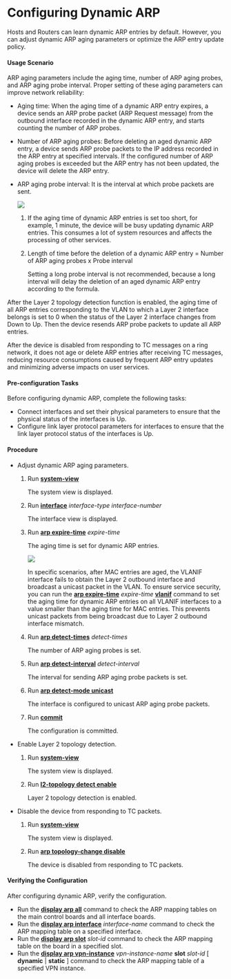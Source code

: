 Configuring Dynamic ARP
=======================

Hosts and Routers can learn dynamic ARP entries by default. However, you can adjust dynamic ARP aging parameters or optimize the ARP entry update policy.

#### Usage Scenario

ARP aging parameters include the aging time, number of ARP aging probes, and ARP aging probe interval. Proper setting of these aging parameters can improve network reliability:

* Aging time: When the aging time of a dynamic ARP entry expires, a device sends an ARP probe packet (ARP Request message) from the outbound interface recorded in the dynamic ARP entry, and starts counting the number of ARP probes.
* Number of ARP aging probes: Before deleting an aged dynamic ARP entry, a device sends ARP probe packets to the IP address recorded in the ARP entry at specified intervals. If the configured number of ARP aging probes is exceeded but the ARP entry has not been updated, the device will delete the ARP entry.
* ARP aging probe interval: It is the interval at which probe packets are sent.
  
  ![](../../../../public_sys-resources/note_3.0-en-us.png) 
  1. If the aging time of dynamic ARP entries is set too short, for example, 1 minute, the device will be busy updating dynamic ARP entries. This consumes a lot of system resources and affects the processing of other services.
  2. Length of time before the deletion of a dynamic ARP entry = Number of ARP aging probes x Probe interval
     
     Setting a long probe interval is not recommended, because a long interval will delay the deletion of an aged dynamic ARP entry according to the formula.

After the Layer 2 topology detection function is enabled, the aging time of all ARP entries corresponding to the VLAN to which a Layer 2 interface belongs is set to 0 when the status of the Layer 2 interface changes from Down to Up. Then the device resends ARP probe packets to update all ARP entries.

After the device is disabled from responding to TC messages on a ring network, it does not age or delete ARP entries after receiving TC messages, reducing resource consumptions caused by frequent ARP entry updates and minimizing adverse impacts on user services.


#### Pre-configuration Tasks

Before configuring dynamic ARP, complete the following tasks:

* Connect interfaces and set their physical parameters to ensure that the physical status of the interfaces is Up.
* Configure link layer protocol parameters for interfaces to ensure that the link layer protocol status of the interfaces is Up.

#### Procedure

* Adjust dynamic ARP aging parameters.
  1. Run [**system-view**](cmdqueryname=system-view)
     
     
     
     The system view is displayed.
  2. Run [**interface**](cmdqueryname=interface) *interface-type interface-number*
     
     
     
     The interface view is displayed.
  3. Run [**arp expire-time**](cmdqueryname=arp+expire-time) *expire-time*
     
     
     
     The aging time is set for dynamic ARP entries.
     
     
     
     ![](../../../../public_sys-resources/note_3.0-en-us.png) 
     
     In specific scenarios, after MAC entries are aged, the VLANIF interface fails to obtain the Layer 2 outbound interface and broadcast a unicast packet in the VLAN. To ensure service security, you can run the [**arp expire-time**](cmdqueryname=arp+expire-time) *expire-time* [**vlanif**](cmdqueryname=vlanif) command to set the aging time for dynamic ARP entries on all VLANIF interfaces to a value smaller than the aging time for MAC entries. This prevents unicast packets from being broadcast due to Layer 2 outbound interface mismatch.
  4. Run [**arp detect-times**](cmdqueryname=arp+detect-times) *detect-times*
     
     
     
     The number of ARP aging probes is set.
  5. Run [**arp detect-interval**](cmdqueryname=arp+detect-interval) *detect-interval*
     
     
     
     The interval for sending ARP aging probe packets is set.
  6. Run [**arp detect-mode unicast**](cmdqueryname=arp+detect-mode+unicast)
     
     
     
     The interface is configured to unicast ARP aging probe packets.
  7. Run [**commit**](cmdqueryname=commit)
     
     
     
     The configuration is committed.
* Enable Layer 2 topology detection.
  1. Run [**system-view**](cmdqueryname=system-view)
     
     
     
     The system view is displayed.
  2. Run [**l2-topology detect enable**](cmdqueryname=l2-topology+detect+enable)
     
     
     
     Layer 2 topology detection is enabled.
* Disable the device from responding to TC packets.
  1. Run [**system-view**](cmdqueryname=system-view)
     
     
     
     The system view is displayed.
  2. Run [**arp topology-change disable**](cmdqueryname=arp+topology-change+disable)
     
     
     
     The device is disabled from responding to TC packets.

#### Verifying the Configuration

After configuring dynamic ARP, verify the configuration.

* Run the [**display arp all**](cmdqueryname=display+arp+all) command to check the ARP mapping tables on the main control boards and all interface boards.
* Run the [**display arp interface**](cmdqueryname=display+arp+interface) *interface-name* command to check the ARP mapping table on a specified interface.
* Run the [**display arp slot**](cmdqueryname=display+arp+slot) *slot-id* command to check the ARP mapping table on the board in a specified slot.
* Run the [**display arp vpn-instance**](cmdqueryname=display+arp+vpn-instance) *vpn-instance-name* **slot** *slot-id* [ **dynamic** | **static** ] command to check the ARP mapping table of a specified VPN instance.